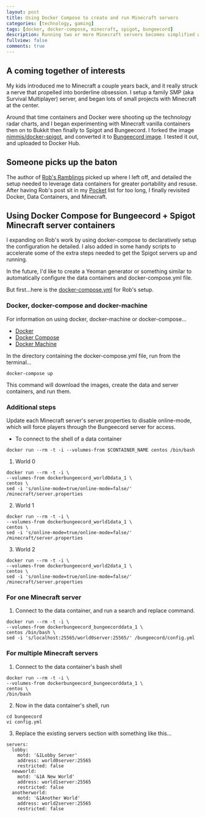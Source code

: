 ```yaml
---
layout: post
title: Using Docker Compose to create and run Minecraft servers
categories: [technology, gaming]
tags: [docker, docker-compose, minecraft, spigot, bungeecord]
description: Running two or more Minecraft servers becomes simplified with Docker Compose, Spigot, and Bungeecord.
fullview: false
comments: true
---
```


## A coming together of interests

My kids introduced me to Minecraft a couple years back, and it really struck a nerve that propelled into borderline obsession.  I setup a family SMP (aka Survival Multiplayer) server, and began lots of small projects with Minecraft at the center.

Around that time containers and Docker were shooting up the technology radar charts, and I began experimenting with Minecraft vanilla containers then on to Bukkit then finally to Spigot and Bungeecord.  I forked the image [nimmis/docker-spigot](https://github.com/nimmis/docker-spigot), and converted it to [Bungeecord image](https://github.com/rehf27/docker-bungeecord).  I tested it out, and uploaded to Docker Hub.

## Someone picks up the baton

The author of [Rob's Ramblings](http://blog.irrelevant.com/2015/03/minecraft-spigot-bungeecord-and-docker.html) picked up where I left off, and detailed the setup needed to leverage data containers for greater portability and resuse.  After having Rob's post sit in my [Pocket](https://getpocket.com/) list for too long, I finally revisited Docker, Data Containers, and Minecraft.

## Using Docker Compose for Bungeecord + Spigot Minecraft server containers

I expanding on Rob's work by using docker-compose to declaratively setup the configuration he detailed.  I also added in some handy scripts to accelerate some of the extra steps needed to get the Spigot servers up and running.

In the future, I'd like to create a Yeoman generator or something similar to automatically configure the data containers and docker-compose.yml file.

But first...here is the [docker-compose.yml](https://github.com/rehf27/docker-bungeecord/blob/master/docker-compose.yml) for Rob's setup.

### Docker, docker-compose and docker-machine

For information on using docker, docker-machine or docker-compose...

- [Docker](https://docs.docker.com/engine/understanding-docker/)
- [Docker Compose](https://docs.docker.com/compose/overview/)
- [Docker Machine](https://docs.docker.com/machine/overview/)

In the directory containing the docker-compose.yml file, run from the terminal...

```
docker-compose up
```

This command will download the images, create the data and server containers, and run them.

### Additional steps

Update each Minecraft server's server.properties to disable online-mode, which will force players through the Bungeecord server for access.

- To connect to the shell of a data container

```
docker run --rm -t -i --volumes-from $CONTAINER_NAME centos /bin/bash
```

1. World 0

```
docker run --rm -t -i \
--volumes-from dockerbungeecord_world0data_1 \
centos \
sed -i 's/online-mode=true/online-mode=false/' /minecraft/server.properties
```
2. World 1

```
docker run --rm -t -i \
--volumes-from dockerbungeecord_world1data_1 \
centos \
sed -i 's/online-mode=true/online-mode=false/' /minecraft/server.properties
```

3. World 2

```
docker run --rm -t -i \
--volumes-from dockerbungeecord_world2data_1 \
centos \
sed -i 's/online-mode=true/online-mode=false/' /minecraft/server.properties
```

### For one Minecraft server

1. Connect to the data container, and run a search and replace command.

```
docker run --rm -t -i \
--volumes-from dockerbungeecord_bungeecorddata_1 \
centos /bin/bash \
sed -i 's/localhost:25565/world0server:25565/' /bungeecord/config.yml
```

### For multiple Minecraft servers
1. Connect to the data container's bash shell

```
docker run --rm -t -i \
--volumes-from dockerbungeecord_bungeecorddata_1 \
centos \
/bin/bash
```

2. Now in the data container's shell, run

```
cd bungeecord
vi config.yml
```

3. Replace the existing servers section with something like this...

```
servers:
  lobby:
    motd: '&1Lobby Server'
    address: world0server:25565
    restricted: false
  newworld:
    motd: '&1A New World'
    address: world1server:25565
    restricted: false
  anotherworld:
    motd: '&1Another World'
    address: world2server:25565
    restricted: false
```
